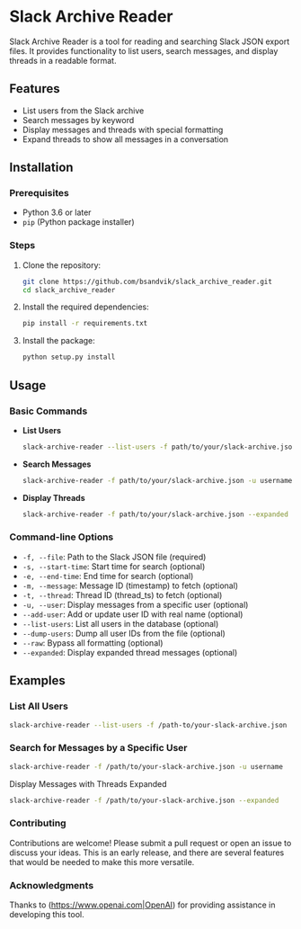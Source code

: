 # Slack Archive Reader

Slack Archive Reader is a tool for reading and searching Slack JSON export files. It provides functionality to list users, search messages, and display threads in a readable format.

## Features

- List users from the Slack archive
- Search messages by keyword
- Display messages and threads with special formatting
- Expand threads to show all messages in a conversation

## Installation

### Prerequisites

- Python 3.6 or later
- `pip` (Python package installer)

### Steps

1. Clone the repository:

    ```sh
    git clone https://github.com/bsandvik/slack_archive_reader.git
    cd slack_archive_reader
    ```

2. Install the required dependencies:

    ```sh
    pip install -r requirements.txt
    ```

3. Install the package:

    ```sh
    python setup.py install
    ```

## Usage

### Basic Commands

- **List Users**

    ```sh
    slack-archive-reader --list-users -f path/to/your/slack-archive.json
    ```

- **Search Messages**

    ```sh
    slack-archive-reader -f path/to/your/slack-archive.json -u username
    ```

- **Display Threads**

    ```sh
    slack-archive-reader -f path/to/your/slack-archive.json --expanded
    ```

### Command-line Options

- `-f, --file`: Path to the Slack JSON file (required)
- `-s, --start-time`: Start time for search (optional)
- `-e, --end-time`: End time for search (optional)
- `-m, --message`: Message ID (timestamp) to fetch (optional)
- `-t, --thread`: Thread ID (thread_ts) to fetch (optional)
- `-u, --user`: Display messages from a specific user (optional)
- `--add-user`: Add or update user ID with real name (optional)
- `--list-users`: List all users in the database (optional)
- `--dump-users`: Dump all user IDs from the file (optional)
- `--raw`: Bypass all formatting (optional)
- `--expanded`: Display expanded thread messages (optional)

## Examples

### List All Users

```sh
slack-archive-reader --list-users -f /path-to/your-slack-archive.json
```

### Search for Messages by a Specific User
```sh
slack-archive-reader -f /path/to/your-slack-archive.json -u username
```

Display Messages with Threads Expanded
```sh
slack-archive-reader -f /path/to/your-slack-archive.json --expanded
```

### Contributing

Contributions are welcome! Please submit a pull request or open an issue to discuss your ideas. This is an early release, and there are several features that would be needed to make this more versatile.

### Acknowledgments

Thanks to (https://www.openai.com|OpenAI) for providing assistance in developing this tool.

